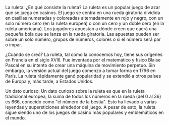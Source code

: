 La ruleta:
¿En qué consiste la ruleta?
La ruleta es un popular juego de azar que se juega en casinos. El juego se centra en una rueda giratoria dividida en casillas numeradas y coloreadas alternadamente en rojo y negro, con un solo número cero (en la ruleta europea) o con un cero y un doble cero (en la ruleta americana). Los jugadores apuestan a dónde creen que caerá una pequeña bola que se lanza en la rueda giratoria. Las apuestas pueden ser sobre un solo número, grupos de números, colores o si el número será par o impar.

¿Cuándo se creó?
La ruleta, tal como la conocemos hoy, tiene sus orígenes en Francia en el siglo XVIII. Fue inventada por el matemático y físico Blaise Pascal en su intento de crear una máquina de movimiento perpetuo. Sin embargo, la versión actual del juego comenzó a tomar forma en 1796 en París. La ruleta rápidamente ganó popularidad y se extendió a otros países de Europa y, más tarde, a Estados Unidos.

Un dato curioso:
Un dato curioso sobre la ruleta es que en la ruleta tradicional europea, la suma de todos los números en la rueda (del 0 al 36) es 666, conocido como "el número de la bestia". Esto ha llevado a varias leyendas y supersticiones alrededor del juego. A pesar de esto, la ruleta sigue siendo uno de los juegos de casino más populares y emblemáticos en el mundo.